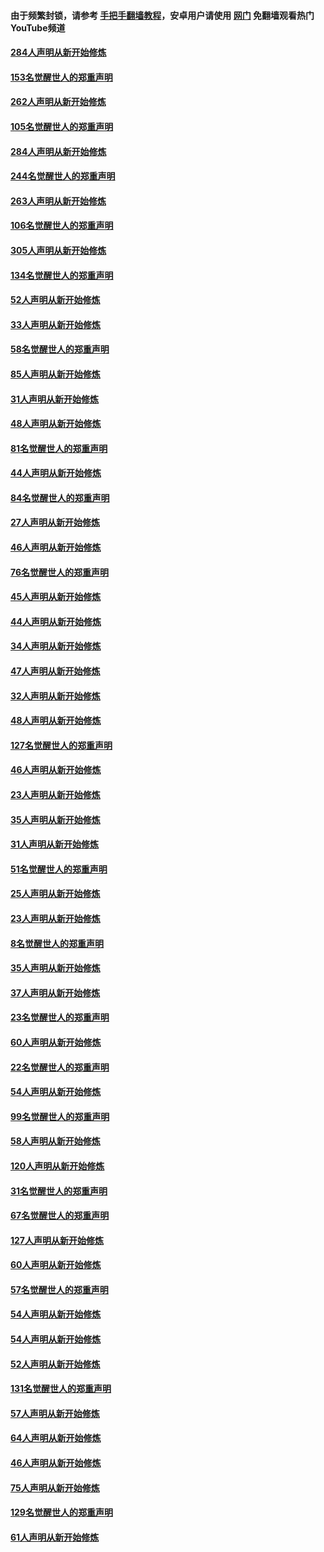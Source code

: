 #### 由于频繁封锁，请参考 [手把手翻墙教程](https://github.com/gfw-breaker/guides/wiki/)，安卓用户请使用 [网门](https://github.com/gfw-breaker/nogfw/blob/master/dl.md?t=04161100) 免翻墙观看热门YouTube频道 

#### [284人声明从新开始修炼](../pages/91/423296.md?t=04161100) 

#### [153名觉醒世人的郑重声明](../pages/91/423295.md?t=04161100) 

#### [262人声明从新开始修炼](../pages/91/423004.md?t=04161100) 

#### [105名觉醒世人的郑重声明](../pages/91/423003.md?t=04161100) 

#### [284人声明从新开始修炼](../pages/91/422707.md?t=04161100) 

#### [244名觉醒世人的郑重声明](../pages/91/422706.md?t=04161100) 

#### [263人声明从新开始修炼](../pages/91/422553.md?t=04161100) 

#### [106名觉醒世人的郑重声明](../pages/91/422552.md?t=04161100) 

#### [305人声明从新开始修炼](../pages/91/422153.md?t=04161100) 

#### [134名觉醒世人的郑重声明](../pages/91/422152.md?t=04161100) 

#### [52人声明从新开始修炼](../pages/91/421846.md?t=04161100) 

#### [33人声明从新开始修炼](../pages/91/421804.md?t=04161100) 

#### [58名觉醒世人的郑重声明](../pages/91/421845.md?t=04161100) 

#### [85人声明从新开始修炼](../pages/91/421769.md?t=04161100) 

#### [31人声明从新开始修炼](../pages/91/421763.md?t=04161100) 

#### [48人声明从新开始修炼](../pages/91/421605.md?t=04161100) 

#### [81名觉醒世人的郑重声明](../pages/91/421656.md?t=04161100) 

#### [44人声明从新开始修炼](../pages/91/421544.md?t=04161100) 

#### [84名觉醒世人的郑重声明](../pages/91/421543.md?t=04161100) 

#### [27人声明从新开始修炼](../pages/91/421465.md?t=04161100) 

#### [46人声明从新开始修炼](../pages/91/421454.md?t=04161100) 

#### [76名觉醒世人的郑重声明](../pages/91/421453.md?t=04161100) 

#### [45人声明从新开始修炼](../pages/91/421452.md?t=04161100) 

#### [44人声明从新开始修炼](../pages/91/421422.md?t=04161100) 

#### [34人声明从新开始修炼](../pages/91/421322.md?t=04161100) 

#### [47人声明从新开始修炼](../pages/91/421264.md?t=04161100) 

#### [32人声明从新开始修炼](../pages/91/421225.md?t=04161100) 

#### [48人声明从新开始修炼](../pages/91/421202.md?t=04161100) 

#### [127名觉醒世人的郑重声明](../pages/91/421224.md?t=04161100) 

#### [46人声明从新开始修炼](../pages/91/421203.md?t=04161100) 

#### [23人声明从新开始修炼](../pages/91/421138.md?t=04161100) 

#### [35人声明从新开始修炼](../pages/91/421122.md?t=04161100) 

#### [31人声明从新开始修炼](../pages/91/421081.md?t=04161100) 

#### [51名觉醒世人的郑重声明](../pages/91/421080.md?t=04161100) 

#### [25人声明从新开始修炼](../pages/91/421020.md?t=04161100) 

#### [23人声明从新开始修炼](../pages/91/420884.md?t=04161100) 

#### [8名觉醒世人的郑重声明](../pages/91/420883.md?t=04161100) 

#### [35人声明从新开始修炼](../pages/91/420809.md?t=04161100) 

#### [37人声明从新开始修炼](../pages/91/420766.md?t=04161100) 

#### [23名觉醒世人的郑重声明](../pages/91/420765.md?t=04161100) 

#### [60人声明从新开始修炼](../pages/91/420727.md?t=04161100) 

#### [22名觉醒世人的郑重声明](../pages/91/420726.md?t=04161100) 

#### [54人声明从新开始修炼](../pages/91/420529.md?t=04161100) 

#### [99名觉醒世人的郑重声明](../pages/91/420528.md?t=04161100) 

#### [58人声明从新开始修炼](../pages/91/420198.md?t=04161100) 

#### [120人声明从新开始修炼](../pages/91/420141.md?t=04161100) 

#### [31名觉醒世人的郑重声明](../pages/91/420197.md?t=04161100) 

#### [67名觉醒世人的郑重声明](../pages/91/420140.md?t=04161100) 

#### [127人声明从新开始修炼](../pages/91/420082.md?t=04161100) 

#### [60人声明从新开始修炼](../pages/91/420081.md?t=04161100) 

#### [57名觉醒世人的郑重声明](../pages/91/420080.md?t=04161100) 

#### [54人声明从新开始修炼](../pages/91/419533.md?t=04161100) 

#### [54人声明从新开始修炼](../pages/91/419532.md?t=04161100) 

#### [52人声明从新开始修炼](../pages/91/419531.md?t=04161100) 

#### [131名觉醒世人的郑重声明](../pages/91/419530.md?t=04161100) 

#### [57人声明从新开始修炼](../pages/91/419430.md?t=04161100) 

#### [64人声明从新开始修炼](../pages/91/419429.md?t=04161100) 

#### [46人声明从新开始修炼](../pages/91/419428.md?t=04161100) 

#### [75人声明从新开始修炼](../pages/91/419427.md?t=04161100) 

#### [129名觉醒世人的郑重声明](../pages/91/419426.md?t=04161100) 

#### [61人声明从新开始修炼](../pages/91/419198.md?t=04161100) 

